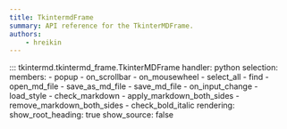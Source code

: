 ```yaml
---
title: TkintermdFrame
summary: API reference for the TkinterMDFrame.
authors:
    - hreikin
---
```

::: tkintermd.tkintermd_frame.TkinterMDFrame
    handler: python
    selection:
      members:
        - popup
        - on_scrollbar
        - on_mousewheel
        - select_all
        - find
        - open_md_file
        - save_as_md_file
        - save_md_file
        - on_input_change
        - load_style
        - check_markdown
        - apply_markdown_both_sides
        - remove_markdown_both_sides
        - check_bold_italic
    rendering:
      show_root_heading: true
      show_source: false
